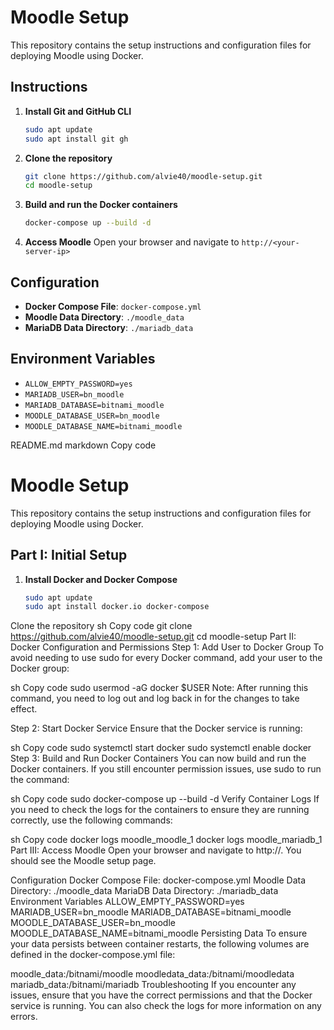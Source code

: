 # Moodle Setup

This repository contains the setup instructions and configuration files for deploying Moodle using Docker.

## Instructions

1. **Install Git and GitHub CLI**
   ```sh
   sudo apt update
   sudo apt install git gh
   ```

2. **Clone the repository**
   ```sh
   git clone https://github.com/alvie40/moodle-setup.git
   cd moodle-setup
   ```

3. **Build and run the Docker containers**
   ```sh
   docker-compose up --build -d
   ```

4. **Access Moodle**
   Open your browser and navigate to `http://<your-server-ip>`

## Configuration

- **Docker Compose File**: `docker-compose.yml`
- **Moodle Data Directory**: `./moodle_data`
- **MariaDB Data Directory**: `./mariadb_data`

## Environment Variables

- `ALLOW_EMPTY_PASSWORD=yes`
- `MARIADB_USER=bn_moodle`
- `MARIADB_DATABASE=bitnami_moodle`
- `MOODLE_DATABASE_USER=bn_moodle`
- `MOODLE_DATABASE_NAME=bitnami_moodle`

README.md
markdown
Copy code
# Moodle Setup

This repository contains the setup instructions and configuration files for deploying Moodle using Docker.

## Part I: Initial Setup

1. **Install Docker and Docker Compose**
   ```sh
   sudo apt update
   sudo apt install docker.io docker-compose
Clone the repository
sh
Copy code
git clone https://github.com/alvie40/moodle-setup.git
cd moodle-setup
Part II: Docker Configuration and Permissions
Step 1: Add User to Docker Group
To avoid needing to use sudo for every Docker command, add your user to the Docker group:

sh
Copy code
sudo usermod -aG docker $USER
Note: After running this command, you need to log out and log back in for the changes to take effect.

Step 2: Start Docker Service
Ensure that the Docker service is running:

sh
Copy code
sudo systemctl start docker
sudo systemctl enable docker
Step 3: Build and Run Docker Containers
You can now build and run the Docker containers. If you still encounter permission issues, use sudo to run the command:

sh
Copy code
sudo docker-compose up --build -d
Verify Container Logs
If you need to check the logs for the containers to ensure they are running correctly, use the following commands:

sh
Copy code
docker logs moodle_moodle_1
docker logs moodle_mariadb_1
Part III: Access Moodle
Open your browser and navigate to http://<your-server-ip>. You should see the Moodle setup page.

Configuration
Docker Compose File: docker-compose.yml
Moodle Data Directory: ./moodle_data
MariaDB Data Directory: ./mariadb_data
Environment Variables
ALLOW_EMPTY_PASSWORD=yes
MARIADB_USER=bn_moodle
MARIADB_DATABASE=bitnami_moodle
MOODLE_DATABASE_USER=bn_moodle
MOODLE_DATABASE_NAME=bitnami_moodle
Persisting Data
To ensure your data persists between container restarts, the following volumes are defined in the docker-compose.yml file:

moodle_data:/bitnami/moodle
moodledata_data:/bitnami/moodledata
mariadb_data:/bitnami/mariadb
Troubleshooting
If you encounter any issues, ensure that you have the correct permissions and that the Docker service is running. You can also check the logs for more information on any errors.
